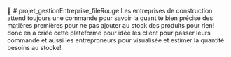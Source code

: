 🚜 #  projet_gestionEntreprise_fileRouge
Les entreprises de construction attend toujours une commande pour savoir la quantité bien précise des matières premières pour ne pas ajouter au stock des produits pour rien!
donc en a criée cette plateforme pour idée les client pour passer leurs commande  et aussi  les entreproneurs pour visualisée et estimer la quantité besoins au stocke!
